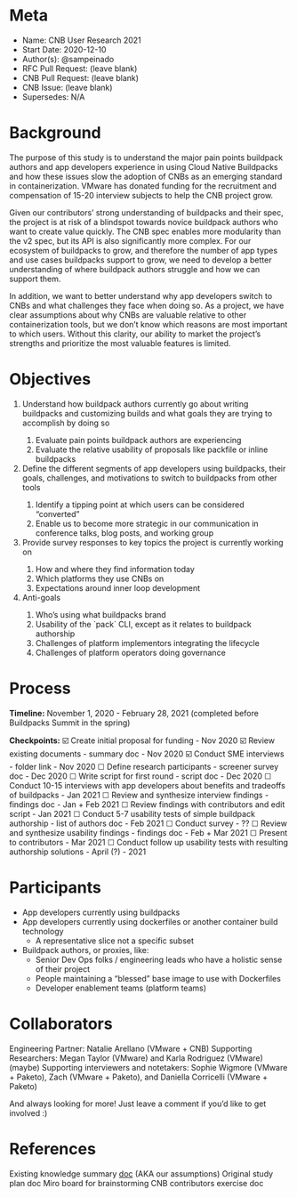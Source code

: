 # Meta
[meta]: #meta
- Name: CNB User Research 2021
- Start Date: 2020-12-10
- Author(s): @sampeinado
- RFC Pull Request: (leave blank)
- CNB Pull Request: (leave blank)
- CNB Issue: (leave blank)
- Supersedes: N/A

# Background
The purpose of this study is to understand the major pain points buildpack authors and app developers experience in using Cloud Native Buildpacks and how these issues slow the adoption of CNBs as an emerging standard in containerization. VMware has donated funding for the recruitment and compensation of 15-20 interview subjects to help the CNB project grow. 
 
Given our contributors’ strong understanding of buildpacks and their spec, the project is at risk of a blindspot towards novice buildpack authors who want to create value quickly. The CNB spec enables more modularity than the v2 spec, but its API is also significantly more complex. For our ecosystem of buildpacks to grow, and therefore the number of app types and use cases buildpacks support to grow, we need to develop a better understanding of where buildpack authors struggle and how we can support them. 
 
In addition, we want to better understand why app developers switch to CNBs and what challenges they face when doing so. As a project, we have clear assumptions about why CNBs are valuable relative to other containerization tools, but we don’t know which reasons are most important to which users. Without this clarity, our ability to market the project’s strengths and prioritize the most valuable features is limited. 

# Objectives
<ol>
<li>Understand how buildpack authors currently go about writing buildpacks and customizing builds and what goals they are trying to accomplish by doing so</li>
<ol>
<li>Evaluate pain points buildpack authors are experiencing </li>
<li>Evaluate the relative usability of proposals like packfile or inline buildpacks </li>
</ol>
<li>Define the different segments of app developers using buildpacks, their goals, challenges, and motivations to switch to buildpacks from other tools</li>
<ol>
<li>Identify a tipping point at which users can be considered “converted”</li>
<li>Enable us to become more strategic in our communication in conference talks, blog posts, and working group </li>
</ol>
<li>Provide survey responses to key topics the project is currently working on</li>
<ol>
<li>How and where they find information today</li>
<li>Which platforms they use CNBs on</li>
<li>Expectations around inner loop development</li>
</ol>
<li>Anti-goals</li>
<ol>
<li>Who’s using what buildpacks brand</li>
<li>Usability of the `pack` CLI, except as it relates to buildpack authorship</li>
<li>Challenges of platform implementors integrating the lifecycle</li>
<li>Challenges of platform operators doing governance</li> 
</ol>
</ol>

# Process
**Timeline:** 
November 1, 2020 - February 28, 2021 (completed before Buildpacks Summit in the spring)
 
**Checkpoints:**
☑️ Create initial proposal for funding - Nov 2020
☑️ Review existing documents - summary doc  - Nov 2020
☑️ Conduct SME interviews - folder link - Nov 2020
☐ Define research participants - screener survey doc - Dec 2020
☐ Write script for first round - script doc - Dec 2020
☐ Conduct 10-15 interviews with app developers about benefits and tradeoffs of buildpacks - Jan 2021
☐ Review and synthesize interview findings -  findings doc - Jan + Feb 2021
☐ Review findings with contributors and edit script - Jan 2021
☐ Conduct 5-7 usability tests of simple buildpack authorship - list of authors doc - Feb 2021
☐ Conduct survey - ??
☐ Review and synthesize usability findings -  findings doc - Feb + Mar 2021
☐ Present to contributors - Mar 2021
☐ Conduct follow up usability tests with resulting authorship solutions - April (?) - 2021


# Participants
- App developers currently using buildpacks 
- App developers currently using dockerfiles or another container build technology
  - A representative slice not a specific subset 
- Buildpack authors, or proxies, like:
  - Senior Dev Ops folks / engineering leads who have a holistic sense of their project
  - People maintaining a “blessed” base image to use with Dockerfiles
  - Developer enablement teams (platform teams)


# Collaborators
Engineering Partner: Natalie Arellano (VMware + CNB)
Supporting Researchers: Megan Taylor (VMware) and Karla Rodriguez (VMware) (maybe)
Supporting interviewers and notetakers: Sophie Wigmore (VMware + Paketo), Zach (VMware + Paketo), and Daniella Corricelli (VMware + Paketo)
 
And always looking for more! Just leave a comment if you’d like to get involved :)

# References
Existing knowledge summary [doc](https://docs.google.com/document/d/1gEVCykAN2j4Ha6NzwHt1m5J1Jtdh16Riio1w3me7peY/edit#) (AKA our assumptions)
Original study plan doc
Miro board for brainstorming
CNB contributors exercise doc
